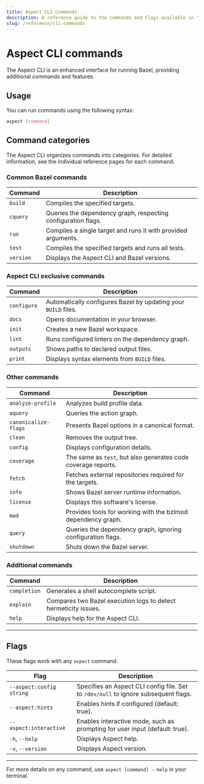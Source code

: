 ```yaml
---
title: Aspect CLI Commands
description: A reference guide to the commands and flags available in the Aspect CLI.
slug: /reference/cli-commands
---
```


# Aspect CLI commands

The Aspect CLI is an enhanced interface for running Bazel, providing additional commands and features.

## Usage

You can run commands using the following syntax:

```bash
aspect [command]
```

## Command categories

The Aspect CLI organizes commands into categories. For detailed information, see the individual reference pages for each command.

### Common Bazel commands

| Command     | Description                                                        |
|-------------|--------------------------------------------------------------------|
| `build`     | Compiles the specified targets.                                    |
| `cquery`    | Queries the dependency graph, respecting configuration flags.       |
| `run`       | Compiles a single target and runs it with provided arguments.      |
| `test`      | Compiles the specified targets and runs all tests.                 |
| `version`   | Displays the Aspect CLI and Bazel versions.                         |

### Aspect CLI exclusive commands

| Command      | Description                                               |
|--------------|----------------------------------------------------------|
| `configure`  | Automatically configures Bazel by updating your `BUILD` files.             |
| `docs`       | Opens documentation in your browser.                       |
| `init`       | Creates a new Bazel workspace.                            |
| `lint`       | Runs configured linters on the dependency graph.          |
| `outputs`    | Shows paths to declared output files.                     |
| `print`      | Displays syntax elements from `BUILD` files.                |

### Other commands

| Command               | Description                                                        |
|-----------------------|--------------------------------------------------------------------|
| `analyze-profile`     | Analyzes build profile data.                                        |
| `aquery`              | Queries the action graph.                                           |
| `canonicalize-flags`  | Presents Bazel options in a canonical format.                      |
| `clean`               | Removes the output tree.                                           |
| `config`              | Displays configuration details.                                       |
| `coverage`            | The same as `test`, but also generates code coverage reports.           |
| `fetch`               | Fetches external repositories required for the targets.            |
| `info`                | Shows Bazel server runtime information.                            |
| `license`             | Displays this software's license.                                  |
| `mod`                 | Provides tools for working with the bzlmod dependency graph.                 |
| `query`               | Queries the dependency graph, ignoring configuration flags.        |
| `shutdown`            | Shuts down the Bazel server.                                       |

### Additional commands

| Command       | Description                                                         |
|---------------|---------------------------------------------------------------------|
| `completion`  | Generates a shell autocomplete script.                                 |
| `explain`     | Compares two Bazel execution logs to detect hermeticity issues.      |
| `help`        | Displays help for the Aspect CLI.                                               |

-----

## Flags

These flags work with any `aspect` command.

| Flag                     | Description                                                                                   |
|--------------------------|----------------------------------------------------------------------------------------------|
| `--aspect:config string` | Specifies an Aspect CLI config file. Set to `/dev/null` to ignore subsequent flags.          |
| `--aspect:hints`         | Enables hints if configured (default: true).                                                         |
| `--aspect:interactive`   | Enables interactive mode, such as prompting for user input (default: true).                              |
| `-h`, `--help`           | Displays Aspect help.                                                                             |
| `-v`, `--version`        | Displays Aspect version.                                                                          |

-----

For more details on any command, use `aspect [command] --help` in your terminal.
